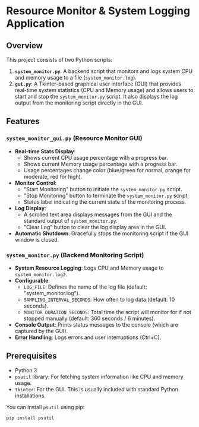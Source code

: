 # Resource Monitor & System Logging Application

## Overview

This project consists of two Python scripts:

1.  **`system_monitor.py`**: A backend script that monitors and logs system CPU and memory usage to a file (`system_monitor.log`).
2.  **`gui.py`**: A Tkinter-based graphical user interface (GUI) that provides real-time system statistics (CPU and Memory usage) and allows users to start and stop the `system_monitor.py` script. It also displays the log output from the monitoring script directly in the GUI.

## Features

### `system_monitor_gui.py` (Resource Monitor GUI)
* **Real-time Stats Display**:
    * Shows current CPU usage percentage with a progress bar.
    * Shows current Memory usage percentage with a progress bar.
    * Usage percentages change color (blue/green for normal, orange for moderate, red for high).
* **Monitor Control**:
    * "Start Monitoring" button to initiate the `system_monitor.py` script.
    * "Stop Monitoring" button to terminate the `system_monitor.py` script.
    * Status label indicating the current state of the monitoring process.
* **Log Display**:
    * A scrolled text area displays messages from the GUI and the standard output of `system_monitor.py`.
    * "Clear Log" button to clear the log display area in the GUI.
* **Automatic Shutdown**: Gracefully stops the monitoring script if the GUI window is closed.

### `system_monitor.py` (Backend Monitoring Script)
* **System Resource Logging**: Logs CPU and Memory usage to `system_monitor.log2`.
* **Configurable**:
    * `LOG_FILE`: Defines the name of the log file (default: "system_monitor.log").
    * `SAMPLING_INTERVAL_SECONDS`: How often to log data (default: 10 seconds).
    * `MONITOR_DURATION_SECONDS`: Total time the script will monitor for if not stopped manually (default: 360 seconds / 6 minutes).
* **Console Output**: Prints status messages to the console (which are captured by the GUI).
* **Error Handling**: Logs errors and user interruptions (Ctrl+C).

## Prerequisites

* Python 3
* `psutil` library: For fetching system information like CPU and memory usage.
* `tkinter`: For the GUI. This is usually included with standard Python installations.

You can install `psutil` using pip:
```bash
pip install psutil
